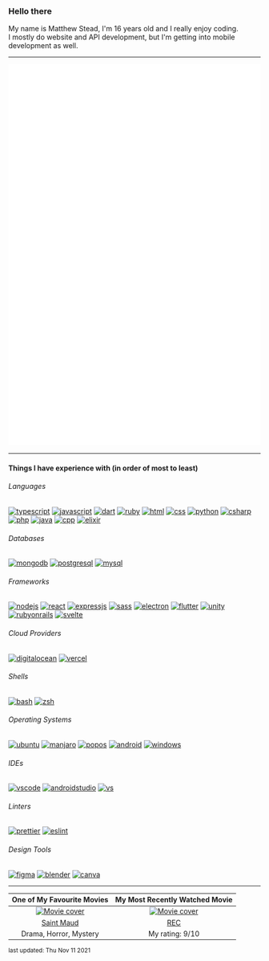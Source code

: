 ### Hello there
My name is Matthew Stead, I'm 16 years old and I really enjoy coding.<br/>
I mostly do website and API development, but I'm getting into mobile development as well.

---

![Metrics](https://raw.githubusercontent.com/matievisthekat/matievisthekat/master/github-metrics.svg)

---

#### Things I have experience with (in order of most to least)

###### Languages
[![typescript](https://img.shields.io/badge/TypeScript-007ACC?style=for-the-badge&logo=typescript&logoColor=white)](https://typescriptlang.org)
[![javascript](https://img.shields.io/badge/JavaScript-323330?style=for-the-badge&logo=javascript&logoColor=F7DF1E)](https://javascript.com)
[![dart](https://img.shields.io/badge/Dart-0175C2?style=for-the-badge&logo=dart&logoColor=white)](https://dart.dev)
[![ruby](https://img.shields.io/badge/Ruby-CC342D?style=for-the-badge&logo=ruby&logoColor=white)](https://www.ruby-lang.org)
[![html](https://img.shields.io/badge/HTML5-E34F26?style=for-the-badge&logo=html5&logoColor=white)](https://en.wikipedia.org/wiki/HTML)
[![css](https://img.shields.io/badge/CSS3-1572B6?style=for-the-badge&logo=css3&logoColor=white)](https://en.wikipedia.org/wiki/CSS)
[![python](https://img.shields.io/badge/Python-3776AB?style=for-the-badge&logo=python&logoColor=white)](https://www.python.org)
[![csharp](https://img.shields.io/badge/C%23-239120?style=for-the-badge&logo=c-sharp&logoColor=white)](https://en.wikipedia.org/wiki/C_Sharp_(programming_language))
[![php](https://img.shields.io/badge/PHP-777BB4?style=for-the-badge&logo=php&logoColor=white)](https://www.php.net)
[![java](https://img.shields.io/badge/Java-ED8B00?style=for-the-badge&logo=java&logoColor=white)](https://en.wikipedia.org/wiki/Java_(programming_language))
[![cpp](https://img.shields.io/badge/C%2B%2B-00599C?style=for-the-badge&logo=c%2B%2B&logoColor=white)](https://www.cplusplus.com)
[![elixir](https://img.shields.io/badge/Elixir-4B275F?style=for-the-badge&logo=elixir&logoColor=white)](https://elixir-lang.org)

###### Databases
[![mongodb](https://img.shields.io/badge/MongoDB-4EA94B?style=for-the-badge&logo=mongodb&logoColor=white)](https://mongodb.org)
[![postgresql](https://img.shields.io/badge/PostgreSQL-316192?style=for-the-badge&logo=postgresql&logoColor=white)](https://postgresql.org)
[![mysql](https://img.shields.io/badge/MySQL-005C84?style=for-the-badge&logo=mysql&logoColor=white)](https://www.mysql.com)

###### Frameworks
[![nodejs](https://img.shields.io/badge/Node.js-339933?style=for-the-badge&logo=nodedotjs&logoColor=white)](https://nodejs.org)
[![react](https://img.shields.io/badge/React-20232A?style=for-the-badge&logo=react&logoColor=61DAFB)](https://reactjs.org)
[![expressjs](https://img.shields.io/badge/Express.js-000000?style=for-the-badge&logo=express&logoColor=white)](https://expressjs.com)
[![sass](https://img.shields.io/badge/Sass-CC6699?style=for-the-badge&logo=sass&logoColor=white)](https://sass-lang.com)
[![electron](https://img.shields.io/badge/Electron-2B2E3A?style=for-the-badge&logo=electron&logoColor=9FEAF9)](https://electronjs.org)
[![flutter](https://img.shields.io/badge/Flutter-02569B?style=for-the-badge&logo=flutter&logoColor=white)](https://flutter.dev)
[![unity](https://img.shields.io/badge/Unity-100000?style=for-the-badge&logo=unity&logoColor=white)](https://unity3d.com)
[![rubyonrails](https://img.shields.io/badge/Ruby_on_Rails-CC0000?style=for-the-badge&logo=ruby-on-rails&logoColor=white)](https://rubyonrails.org)
[![svelte](https://img.shields.io/badge/Svelte-4A4A55?style=for-the-badge&logo=svelte&logoColor=FF3E00)](https://svelte.dev)

###### Cloud Providers
[![digitalocean](https://img.shields.io/badge/Digital_Ocean-0080FF?style=for-the-badge&logo=DigitalOcean&logoColor=white)](https://digitalocean.com)
[![vercel](https://img.shields.io/badge/Vercel-000000?style=for-the-badge&logo=vercel&logoColor=white)](https://vercel.com)

###### Shells
[![bash](https://img.shields.io/badge/GNU%20Bash-4EAA25?style=for-the-badge&logo=GNU%20Bash&logoColor=white)](https://gnu.org/software/bash)
[![zsh](https://img.shields.io/badge/oh_my_zsh-1A2C34?style=for-the-badge&logo=ohmyzsh&logoColor=white)](https://www.zsh.org)

###### Operating Systems
[![ubuntu](https://img.shields.io/badge/Ubuntu-E95420?style=for-the-badge&logo=ubuntu&logoColor=white)](https://ubuntu.com)
[![manjaro](https://img.shields.io/badge/manjaro-35BF5C?style=for-the-badge&logo=manjaro&logoColor=white)](https://manjaro.org)
[![popos](https://img.shields.io/badge/Pop!_OS-48B9C7?style=for-the-badge&logo=Pop!_OS&logoColor=white)](https://pop.system76.com)
[![android](https://img.shields.io/badge/Android-3DDC84?style=for-the-badge&logo=android&logoColor=white)](https://android.com)
[![windows](https://img.shields.io/badge/Windows-0078D6?style=for-the-badge&logo=windows&logoColor=white)](https://windows.com)

###### IDEs
[![vscode](https://img.shields.io/badge/Visual_Studio_Code-0078D4?style=for-the-badge&logo=visual%20studio%20code&logoColor=white)](https://code.visualstudio.com)
[![androidstudio](https://img.shields.io/badge/Android_Studio-3DDC84?style=for-the-badge&logo=android-studio&logoColor=white)](https://developer.android.com/studio)
[![vs](https://img.shields.io/badge/Visual_Studio-5C2D91?style=for-the-badge&logo=visual%20studio&logoColor=white)](https://visualstudio.com)

###### Linters
[![prettier](https://img.shields.io/badge/prettier-1A2C34?style=for-the-badge&logo=prettier&logoColor=F7BA3E)](https://prettier.io)
[![eslint](https://img.shields.io/badge/eslint-3A33D1?style=for-the-badge&logo=eslint&logoColor=white)](https://eslint.org)

###### Design Tools
[![figma](https://img.shields.io/badge/Figma-F24E1E?style=for-the-badge&logo=figma&logoColor=white)](https://figma.com)
[![blender](https://img.shields.io/badge/blender-%23F5792A.svg?style=for-the-badge&logo=blender&logoColor=white)](https://blender.org)
[![canva](https://img.shields.io/badge/Canva-%2300C4CC.svg?&style=for-the-badge&logo=Canva&logoColor=white)](https://canva.com)

---

<!--START_SECTION:movies-->
| One of My Favourite Movies | My Most Recently Watched Movie |
| :---: | :---: |
| [![Movie cover](https://m.media-amazon.com/images/M/MV5BYzE3ZDg0OTktYjlhNC00ZmQ0LTk0YjktMDE1ZWE2YjIwMjk4XkEyXkFqcGdeQXVyMDA4NzMyOA@@._V1_UY209_CR0,0,140,209_AL_.jpg)](https://imdb.com/title/tt7557108/?ref_=ttls_li_i) | [![Movie cover](https://m.media-amazon.com/images/M/MV5BZTJmNTZlZWUtZTQ2Yi00YTFjLWFiNzctYzFlNmZmZGMzYTlmXkEyXkFqcGdeQXVyMjQ2MTk1OTE@._V1_SY153_CR2,0,105,153_.jpg)](https://imdb.com/title/tt1038988/) |
| [Saint Maud](https://imdb.com/title/tt7557108/?ref_=ttls_li_i) | [REC](https://imdb.com/title/tt1038988/) |
| Drama, Horror, Mystery | My rating: 9/10 |

<sup>last updated: Thu Nov 11 2021</sup>

<!--END_SECTION:movies-->
